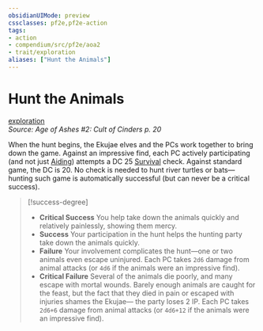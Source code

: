 ```yaml
---
obsidianUIMode: preview
cssclasses: pf2e,pf2e-action
tags:
- action
- compendium/src/pf2e/aoa2
- trait/exploration
aliases: ["Hunt the Animals"]
---
```

# Hunt the Animals
[exploration](rules/traits/exploration.md "Exploration Action & Ability Trait")  
*Source: Age of Ashes #2: Cult of Cinders p. 20*  


When the hunt begins, the Ekujae elves and the PCs work together to bring down the game. Against an impressive find, each PC actively participating (and not just [Aiding](rules/actions/aid.md)) attempts a DC 25 [Survival](compendium/skills.md#Survival) check. Against standard game, the DC is 20. No check is needed to hunt river turtles or bats—hunting such game is automatically successful (but can never be a critical success).

> [!success-degree] 
> - **Critical Success** You help take down the animals quickly and relatively painlessly, showing them mercy.
> - **Success** Your participation in the hunt helps the hunting party take down the animals quickly.
> - **Failure** Your involvement complicates the hunt—one or two animals even escape uninjured. Each PC takes `2d6` damage from animal attacks (or `4d6` if the animals were an impressive find).
> - **Critical Failure** Several of the animals die poorly, and many escape with mortal wounds. Barely enough animals are caught for the feast, but the fact that they died in pain or escaped with injuries shames the Ekujae— the party loses 2 IP. Each PC takes `2d6+6` damage from animal attacks (or `4d6+12` if the animals were an impressive find).